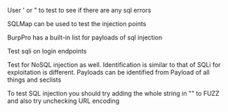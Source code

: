 
User ' or " to test to see if there are any sql errors 

SQLMap can be used to test the injection points

BurpPro has a built-in list for payloads of sql injection

Test sqli on login endpoints

Test for NoSQL injection as well. Identification is similar to that of SQLi for exploitation is different. Payloads can be identified from Payload of all things and seclists

To test SQL injection you should try adding the whole string in "" to FUZZ and also try unchecking URL encoding
